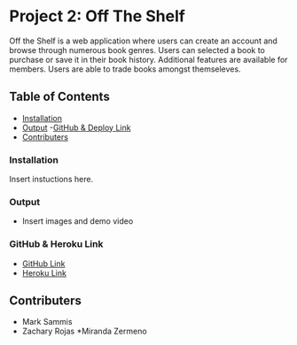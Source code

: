 # Project 2: Off The Shelf

Off the Shelf is a web application where users can create an account and browse through numerous book genres. Users can selected a book to purchase or save it in their book history. Additional features are available for members. Users are able to trade books amongst themseleves. 

## Table of Contents 
- [Installation](#installation)
- [Output](#output)
 -[GitHub & Deploy Link](#githubdeploylink)
- [Contributers](#contributers)

### Installation  

Insert instuctions here.

### Output

* Insert images and demo video

### GitHub & Heroku Link

* [GitHub Link](https://github.com/mjs-esfsc/SMU-Project-2)
* [Heroku Link]()

## Contributers
* Mark Sammis
* Zachary Rojas
*Miranda Zermeno